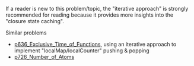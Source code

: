 If a reader is new to this problem/topic, the "iterative approach" is strongly recommended for reading because it provides more insights into the "closure state caching".

Similar problems
- [p636_Exclusive_Time_of_Functions](https://github.com/genxium/Leetcode/tree/master/p636_Exclusive_Time_of_Functions), using an iterative approach to implement "localMap/localCounter" pushing & popping
- [p726_Number_of_Atoms](https://github.com/genxium/Leetcode/tree/master/p726_Number_of_Atoms)
